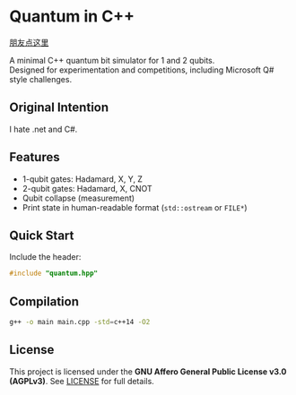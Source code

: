 # Quantum in C++

[朋友点这里](README_zh.md)

A minimal C++ quantum bit simulator for 1 and 2 qubits.  
Designed for experimentation and competitions, including Microsoft Q# style challenges.

## Original Intention

I hate .net and C#.

## Features

- 1-qubit gates: Hadamard, X, Y, Z
- 2-qubit gates: Hadamard, X, CNOT
- Qubit collapse (measurement)
- Print state in human-readable format (`std::ostream` or `FILE*`)

## Quick Start

Include the header:

```cpp
#include "quantum.hpp"
````

## Compilation

```sh
g++ -o main main.cpp -std=c++14 -O2
```

## License

This project is licensed under the **GNU Affero General Public License v3.0 (AGPLv3)**.
See [LICENSE](LICENSE) for full details.
